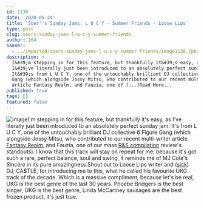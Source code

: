 ```yaml
---
id: 1130
date: '2020-05-24'
title: 'Soer''s Sunday Jams: L U C Y - Summer Friends - Loose Lips'
type: post
slug: soers-sunday-jams-l-u-c-y-summer-friends
author: 164
banner:
  - ../imported/soers-sunday-jams-l-u-c-y-summer-friends/image1130.jpeg
description: >-
  I&#39;m stepping in for this feature, but thankfully it&#39;s easy, as
  I&#39;ve literally just been introduced to an absolutely perfect sunday jam.
  It&#39;s from L U C Y, one of the untouchably brilliant DJ collective 6 Figure
  Gang (which alongside Jossy Mitsu, who contributed to our recent multi-writer
  article Fantasy Realm, and Fauzia, one of [...]Read More...
published: true
tags: []
featured: false
---
```

![image](../../imported/soers-sunday-jams-l-u-c-y-summer-friends/image1130.jpeg)I'm stepping in for this feature, but thankfully it's easy, as I've literally just been introduced to an absolutely perfect sunday jam. It's from L U C Y, one of the untouchably brilliant DJ collective 6 Figure Gang (which alongside Jossy Mitsu, who contributed to our recent multi-writer article [Fantasy Realm](http://loose-lips.co.uk/blog/fantasy-realm), and Fauzia, one of our mass [R&S compilation](http://loose-lips.co.uk/blog/rs-records-in-order-to-care) review's standouts). I know that this track will stay on repeat for me, because it's got such a rare, perfect balance, soul and swing, it reminds me of MJ Cole's _Sincere_ in its pure amazingness.Shout out to Loose Lips writer and ([sick](http://loose-lips.co.uk/mix-series)) DJ, CA$TLE, for introducing me to this, what he called his favourite UKG track of the decade. Which is a massive compliment, because let's be real, UKG is the best genre of the last 30 years. Phoebe Bridgers is the best singer, UKG is the best genre, Linda McCartney sausages are the best frozen product, it's just true.